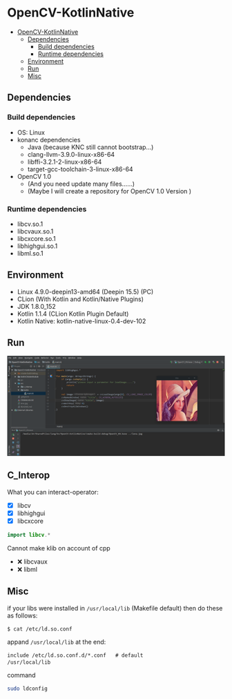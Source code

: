 # OpenCV-KotlinNative

<!-- @import "[TOC]" {cmd="toc" depthFrom=1 depthTo=6 orderedList=false} -->
<!-- code_chunk_output -->

* [OpenCV-KotlinNative](#opencv-kotlinnative)
	* [Dependencies](#dependencies)
		* [Build dependencies](#build-dependencies)
		* [Runtime dependencies](#runtime-dependencies)
	* [Environment](#environment)
	* [Run](#run)
	* [Misc](#misc)

<!-- /code_chunk_output -->

## Dependencies

### Build dependencies 
- OS: Linux 
- konanc dependencies
    - Java (because KNC still cannot bootstrap...)
    - clang-llvm-3.9.0-linux-x86-64
    - libffi-3.2.1-2-linux-x86-64
    - target-gcc-toolchain-3-linux-x86-64
- OpenCV 1.0
    - (And you need update many files……)
    - (Maybe I will create a repository for OpenCV 1.0 Version )

### Runtime dependencies
- libcv.so.1
- libcvaux.so.1
- libcxcore.so.1
- libhighgui.so.1
- libml.so.1

## Environment
- Linux 4.9.0-deepin13-amd64 (Deepin 15.5) (PC)
- CLion (With Kotlin and Kotlin/Native Plugins)
- JDK 1.8.0_152
- Kotlin 1.1.4 (CLion Kotlin Plugin Default)
- Kotlin Native: kotlin-native-linux-0.4-dev-102

## Run
![finally you can see lena.jpg](./pic/pic0.png)

## C_Interop
What you can interact-operator:

- [X] libcv
- [X] libhighgui
- [X] libcxcore

```kotlin
import libcv.*
```

Cannot make klib on account of cpp

- :x: libcvaux 
- :x: libml 


## Misc

if your libs were installed in `/usr/local/lib` (Makefile default)
then do these as follows:

```bash
$ cat /etc/ld.so.conf
```

appand `/usr/local/lib` at the end:

```
include /etc/ld.so.conf.d/*.conf   # default
/usr/local/lib
```

command

```bash
sudo ldconfig
```

